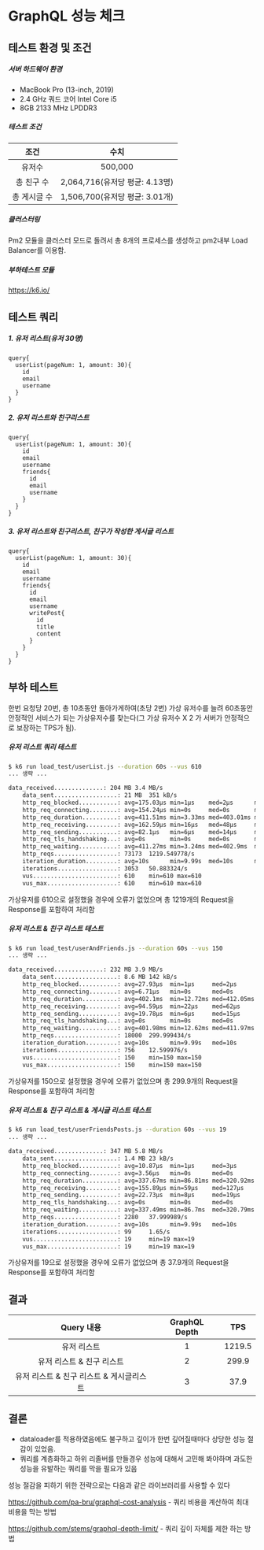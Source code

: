 # GraphQL 성능 체크

## 테스트 환경 및 조건

##### 서버 하드웨어 환경

- MacBook Pro (13-inch, 2019)
- 2.4 GHz 쿼드 코어 Intel Core i5
- 8GB 2133 MHz LPDDR3

##### 테스트 조건

|     조건     |              수치              |
| :----------: | :----------------------------: |
|    유저수    |            500,000             |
|  총 친구 수  | 2,064,716(유저당 평균: 4.13명) |
| 총 게시글 수 | 1,506,700(유저당 평균: 3.01개) |

##### 클러스터링

Pm2 모듈을 클러스터 모드로 돌려서 총 8개의 프로세스를 생성하고 pm2내부 Load Balancer를 이용함.

##### 부하테스트 모듈

https://k6.io/

## 테스트 쿼리

##### 1. 유저 리스트(유저 30명)

```gql
query{
  userList(pageNum: 1, amount: 30){
    id
    email
    username
  }
}
```



##### 2. 유저 리스트와 친구리스트

```gql
query{
  userList(pageNum: 1, amount: 30){
    id
    email
    username
    friends{
      id
      email
      username
    }
  }
}
```



##### 3. 유저 리스트와 친구리스트, 친구가 작성한 게시글 리스트

```gql
query{
  userList(pageNum: 1, amount: 30){
    id
    email
    username
    friends{
      id
      email
      username
      writePost{
        id
        title
        content
      }
    }
  }
}
```



## 부하 테스트

한번 요청당 20번, 총 10초동안 돌아가게하여(초당 2번) 가상 유저수를 늘려 60초동안 안정적인 서비스가 되는 가상유저수를 찾는다(그 가상 유저수 X 2 가 서버가 안정적으로 보장하는 TPS가 됨).

##### 유저 리스트 쿼리 테스트

```bash
$ k6 run load_test/userList.js --duration 60s --vus 610
... 생략 ...

data_received..............: 204 MB 3.4 MB/s
    data_sent..................: 21 MB  351 kB/s
    http_req_blocked...........: avg=175.03µs min=1µs    med=2µs      max=80.4ms   p(90)=4µs      p(95)=8µs     
    http_req_connecting........: avg=154.24µs min=0s     med=0s       max=60.71ms  p(90)=0s       p(95)=0s      
    http_req_duration..........: avg=411.51ms min=3.33ms med=403.01ms max=2.26s    p(90)=531.28ms p(95)=660.86ms
    http_req_receiving.........: avg=162.59µs min=16µs   med=48µs     max=385.46ms p(90)=143µs    p(95)=285µs   
    http_req_sending...........: avg=82.1µs   min=6µs    med=14µs     max=323.66ms p(90)=27µs     p(95)=41µs    
    http_req_tls_handshaking...: avg=0s       min=0s     med=0s       max=0s       p(90)=0s       p(95)=0s      
    http_req_waiting...........: avg=411.27ms min=3.24ms med=402.9ms  max=2.26s    p(90)=530.91ms p(95)=659.96ms
    http_reqs..................: 73173  1219.549778/s
    iteration_duration.........: avg=10s      min=9.99s  med=10s      max=10.03s   p(90)=10.01s   p(95)=10.01s  
    iterations.................: 3053   50.883324/s
    vus........................: 610    min=610 max=610
    vus_max....................: 610    min=610 max=610
```

가상유저를 610으로 설정했을 경우에 오류가 없었으며 총 1219개의 Request을 Response를 포함하여 처리함

##### 유저 리스트 & 친구 리스트 테스트

```bash
$ k6 run load_test/userAndFriends.js --duration 60s --vus 150
... 생략 ...

data_received..............: 232 MB 3.9 MB/s
    data_sent..................: 8.6 MB 142 kB/s
    http_req_blocked...........: avg=27.93µs  min=1µs     med=2µs      max=12.91ms p(90)=4µs      p(95)=4µs     
    http_req_connecting........: avg=6.71µs   min=0s      med=0s       max=9.61ms  p(90)=0s       p(95)=0s      
    http_req_duration..........: avg=402.1ms  min=12.72ms med=412.05ms max=1.03s   p(90)=485.98ms p(95)=510.98ms
    http_req_receiving.........: avg=94.59µs  min=22µs    med=62µs     max=2.96ms  p(90)=123µs    p(95)=309µs   
    http_req_sending...........: avg=19.78µs  min=6µs     med=15µs     max=5.54ms  p(90)=23µs     p(95)=29µs    
    http_req_tls_handshaking...: avg=0s       min=0s      med=0s       max=0s      p(90)=0s       p(95)=0s      
    http_req_waiting...........: avg=401.98ms min=12.62ms med=411.97ms max=1.03s   p(90)=485.85ms p(95)=510.88ms
    http_reqs..................: 18000  299.999434/s
    iteration_duration.........: avg=10s      min=9.99s   med=10s      max=10.03s  p(90)=10.01s   p(95)=10.01s  
    iterations.................: 756    12.599976/s
    vus........................: 150    min=150 max=150
    vus_max....................: 150    min=150 max=150

```

가상유저를 150으로 설정했을 경우에 오류가 없었으며 총 299.9개의 Request을 Response를 포함하여 처리함

##### 유저 리스트 & 친구 리스트 & 게시글 리스트 테스트

```bash
$ k6 run load_test/userFriendsPosts.js --duration 60s --vus 19
... 생략 ...

data_received..............: 347 MB 5.8 MB/s
    data_sent..................: 1.4 MB 23 kB/s
    http_req_blocked...........: avg=10.87µs  min=1µs     med=3µs      max=1.17ms  p(90)=4µs      p(95)=5µs     
    http_req_connecting........: avg=3.56µs   min=0s      med=0s       max=535µs   p(90)=0s       p(95)=0s      
    http_req_duration..........: avg=337.67ms min=86.81ms med=320.92ms max=760.1ms p(90)=486.21ms p(95)=511.64ms
    http_req_receiving.........: avg=155.89µs min=59µs    med=127µs    max=2.46ms  p(90)=226µs    p(95)=303.19µs
    http_req_sending...........: avg=22.73µs  min=8µs     med=19µs     max=764µs   p(90)=30µs     p(95)=38µs    
    http_req_tls_handshaking...: avg=0s       min=0s      med=0s       max=0s      p(90)=0s       p(95)=0s      
    http_req_waiting...........: avg=337.49ms min=86.7ms  med=320.79ms max=759.9ms p(90)=486.07ms p(95)=511.53ms
    http_reqs..................: 2280   37.999989/s
    iteration_duration.........: avg=10s      min=9.99s   med=10s      max=10s     p(90)=10s      p(95)=10s     
    iterations.................: 99     1.65/s
    vus........................: 19     min=19 max=19
    vus_max....................: 19     min=19 max=19

```

가상유저를 19으로 설정했을 경우에 오류가 없었으며 총 37.9개의 Request을 Response를 포함하여 처리함

## 결과

|                Query 내용                | GraphQL Depth |  TPS   |
| :--------------------------------------: | :-----------: | :----: |
|               유저 리스트                |       1       | 1219.5 |
|        유저 리스트 & 친구 리스트         |       2       | 299.9  |
| 유저 리스트 & 친구 리스트 & 게시글리스트 |       3       |  37.9  |



## 결론

- dataloader를 적용하였음에도 불구하고 깊이가 한번 깊어질때마다 상당한 성능 절감이 있었음.
- 쿼리를 계층화하고 하위 리졸버를 만들경우 성능에 대해서 고민해 봐야하며 과도한 성능을 유발하는 쿼리를 막을 필요가 있음

성능 절감을 피하기 위한 전략으로는 다음과 같은 라이브러리를 사용할 수 있다

https://github.com/pa-bru/graphql-cost-analysis - 쿼리 비용을 계산하여 최대 비용을 막는 방법

https://github.com/stems/graphql-depth-limit/ - 쿼리 깊이 자체를 제한 하는 방법